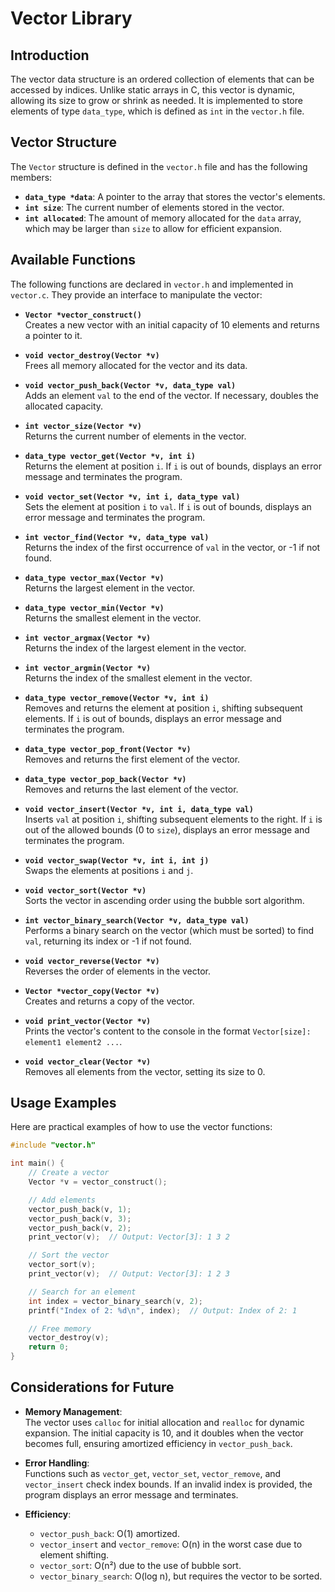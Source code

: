 # Vector Library

## Introduction

The vector data structure is an ordered collection of elements that can be accessed by indices. Unlike static arrays in C, this vector is dynamic, allowing its size to grow or shrink as needed. It is implemented to store elements of type `data_type`, which is defined as `int` in the `vector.h` file.

## Vector Structure

The `Vector` structure is defined in the `vector.h` file and has the following members:

- **`data_type *data`**: A pointer to the array that stores the vector's elements.
- **`int size`**: The current number of elements stored in the vector.
- **`int allocated`**: The amount of memory allocated for the `data` array, which may be larger than `size` to allow for efficient expansion.

## Available Functions

The following functions are declared in `vector.h` and implemented in `vector.c`. They provide an interface to manipulate the vector:

- **`Vector *vector_construct()`**  
  Creates a new vector with an initial capacity of 10 elements and returns a pointer to it.

- **`void vector_destroy(Vector *v)`**  
  Frees all memory allocated for the vector and its data.

- **`void vector_push_back(Vector *v, data_type val)`**  
  Adds an element `val` to the end of the vector. If necessary, doubles the allocated capacity.

- **`int vector_size(Vector *v)`**  
  Returns the current number of elements in the vector.

- **`data_type vector_get(Vector *v, int i)`**  
  Returns the element at position `i`. If `i` is out of bounds, displays an error message and terminates the program.

- **`void vector_set(Vector *v, int i, data_type val)`**  
  Sets the element at position `i` to `val`. If `i` is out of bounds, displays an error message and terminates the program.

- **`int vector_find(Vector *v, data_type val)`**  
  Returns the index of the first occurrence of `val` in the vector, or -1 if not found.

- **`data_type vector_max(Vector *v)`**  
  Returns the largest element in the vector.

- **`data_type vector_min(Vector *v)`**  
  Returns the smallest element in the vector.

- **`int vector_argmax(Vector *v)`**  
  Returns the index of the largest element in the vector.

- **`int vector_argmin(Vector *v)`**  
  Returns the index of the smallest element in the vector.

- **`data_type vector_remove(Vector *v, int i)`**  
  Removes and returns the element at position `i`, shifting subsequent elements. If `i` is out of bounds, displays an error message and terminates the program.

- **`data_type vector_pop_front(Vector *v)`**  
  Removes and returns the first element of the vector.

- **`data_type vector_pop_back(Vector *v)`**  
  Removes and returns the last element of the vector.

- **`void vector_insert(Vector *v, int i, data_type val)`**  
  Inserts `val` at position `i`, shifting subsequent elements to the right. If `i` is out of the allowed bounds (0 to `size`), displays an error message and terminates the program.

- **`void vector_swap(Vector *v, int i, int j)`**  
  Swaps the elements at positions `i` and `j`.

- **`void vector_sort(Vector *v)`**  
  Sorts the vector in ascending order using the bubble sort algorithm.

- **`int vector_binary_search(Vector *v, data_type val)`**  
  Performs a binary search on the vector (which must be sorted) to find `val`, returning its index or -1 if not found.

- **`void vector_reverse(Vector *v)`**  
  Reverses the order of elements in the vector.

- **`Vector *vector_copy(Vector *v)`**  
  Creates and returns a copy of the vector.

- **`void print_vector(Vector *v)`**  
  Prints the vector's content to the console in the format `Vector[size]: element1 element2 ...`.

- **`void vector_clear(Vector *v)`**  
  Removes all elements from the vector, setting its size to 0.

## Usage Examples

Here are practical examples of how to use the vector functions:

```c
#include "vector.h"

int main() {
    // Create a vector
    Vector *v = vector_construct();

    // Add elements
    vector_push_back(v, 1);
    vector_push_back(v, 3);
    vector_push_back(v, 2);
    print_vector(v);  // Output: Vector[3]: 1 3 2

    // Sort the vector
    vector_sort(v);
    print_vector(v);  // Output: Vector[3]: 1 2 3

    // Search for an element
    int index = vector_binary_search(v, 2);
    printf("Index of 2: %d\n", index);  // Output: Index of 2: 1

    // Free memory
    vector_destroy(v);
    return 0;
}
```

## Considerations for Future

- **Memory Management**:  
  The vector uses `calloc` for initial allocation and `realloc` for dynamic expansion. The initial capacity is 10, and it doubles when the vector becomes full, ensuring amortized efficiency in `vector_push_back`.

- **Error Handling**:  
  Functions such as `vector_get`, `vector_set`, `vector_remove`, and `vector_insert` check index bounds. If an invalid index is provided, the program displays an error message and terminates.

- **Efficiency**:  
  - `vector_push_back`: O(1) amortized.  
  - `vector_insert` and `vector_remove`: O(n) in the worst case due to element shifting.  
  - `vector_sort`: O(n²) due to the use of bubble sort.  
  - `vector_binary_search`: O(log n), but requires the vector to be sorted.